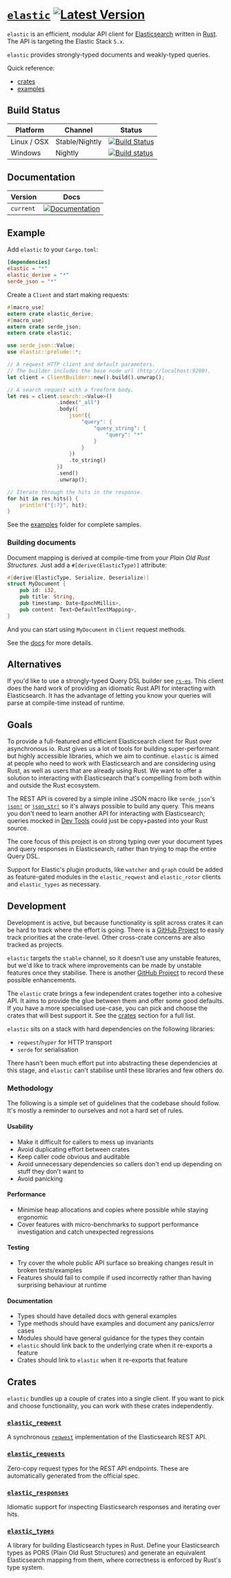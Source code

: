 # [`elastic`](https://docs.rs/elastic/*/elastic/) [![Latest Version](https://img.shields.io/crates/v/elastic.svg)](https://crates.io/crates/elastic)

`elastic` is an efficient, modular API client for [Elasticsearch](https://github.com/elastic/elasticsearch) written in [Rust](https://www.rust-lang.org).
The API is targeting the Elastic Stack `5.x`.

`elastic` provides strongly-typed documents and weakly-typed queries.

Quick reference:

- [crates](#crates)
- [examples](https://github.com/elastic-rs/elastic/tree/master/elastic/examples)

## Build Status
Platform  | Channel | Status
------------- | ------------- | -------------
Linux / OSX  | Stable/Nightly | [![Build Status](https://travis-ci.org/elastic-rs/elastic.svg?branch=master)](https://travis-ci.org/elastic-rs/elastic)
Windows  | Nightly | [![Build status](https://ci.appveyor.com/api/projects/status/csa78tcumdpnbur2?svg=true)](https://ci.appveyor.com/project/KodrAus/elastic)

## Documentation

Version  | Docs
------------- | -------------
`current`  | [![Documentation](https://img.shields.io/badge/docs-rustdoc-orange.svg)](https://docs.rs/elastic/*/elastic/)

## Example

Add `elastic` to your `Cargo.toml`:

```toml
[dependencies]
elastic = "*"
elastic_derive = "*"
serde_json = "*"
```

Create a `Client` and start making requests:

```rust
#[macro_use]
extern crate elastic_derive;
#[macro_use]
extern crate serde_json;
extern crate elastic;

use serde_json::Value;
use elastic::prelude::*;

// A reqwest HTTP client and default parameters.
// The builder includes the base node url (http://localhost:9200).
let client = ClientBuilder::new().build().unwrap();

// A search request with a freeform body.
let res = client.search::<Value>()
                .index("_all")
                .body({
                    json!({
                        "query": {
                            "query_string": {
                                "query": "*"
                            }
                        }
                    })
                    .to_string()
                })
                .send()
                .unwrap();

// Iterate through the hits in the response.
for hit in res.hits() {
    println!("{:?}", hit);
}
```

See the [examples](https://github.com/elastic-rs/elastic/tree/master/elastic/examples) folder for complete samples.

### Building documents

Document mapping is derived at compile-time from your _Plain Old Rust Structures_. Just add a `#[derive(ElasticType)]` attribute:

```rust
#[derive(ElasticType, Serialize, Deserialize)]
struct MyDocument {
	pub id: i32,
	pub title: String,
	pub timestamp: Date<EpochMillis>,
	pub content: Text<DefaultTextMapping>,
}
```

And you can start using `MyDocument` in `Client` request methods.

See the [docs](https://docs.rs/elastic/*/elastic/types/index.html) for more details.

## Alternatives

If you'd like to use a strongly-typed Query DSL builder see [`rs-es`](https://github.com/benashford/rs-es). This client does the hard work of providing an idiomatic Rust API for interacting with Elasticsearch. It has the advantage of letting you know your queries will parse at compile-time instead of runtime.

## Goals

To provide a full-featured and efficient Elasticsearch client for Rust over asynchronous io. Rust gives us a lot of tools for building super-performant but highly accessible libraries, which we aim to continue. `elastic` is aimed at people who need to work with Elasticsearch and are considering using Rust, as well as users that are already using Rust. We want to offer a solution to interacting with Elasticsearch that's compelling from both within and outside the Rust ecosystem.

The REST API is covered by a simple inline JSON macro like `serde_json`'s [`json!`](https://docs.serde.rs/serde_json/macro.json.html) or [`json_str!`](https://github.com/KodrAus/json_str) so it's always possible to build any query. This means you don't need to learn another API for interacting with Elasticsearch; queries mocked in [Dev Tools](https://www.elastic.co/blog/found-sense-a-cool-json-aware-interface-to-elasticsearch) could just be copy+pasted into your Rust source.

The core focus of this project is on strong typing over your document types and query responses in Elasticsearch, rather than trying to map the entire Query DSL.

Support for Elastic's plugin products, like `watcher` and `graph` could be added as feature-gated modules in the `elastic_reqwest` and `elastic_rotor` clients and `elastic_types` as necessary.

## Development

Development is active, but because functionality is split across crates it can be hard to track where the effort is going.
There is a [GitHub Project](https://github.com/orgs/elastic-rs/projects/1) to easily track priorities at the crate-level. Other cross-crate concerns are also tracked as projects.

`elastic` targets the `stable` channel, so it doesn't use any unstable features, but we'd like to track where improvements can be made by unstable features once they stabilise. There is another [GitHub Project](https://github.com/orgs/elastic-rs/projects/8) to record these possible enhancements.

The `elastic` crate brings a few independent crates together into a cohesive API. It aims to provide the glue between them and offer some good defaults. If you have a more specialised use-case, you can pick and choose the crates that will best support it. See the [crates](#crates) section for a full list.

`elastic` sits on a stack with hard dependencies on the following libraries:

- `reqwest`/`hyper` for HTTP transport
- `serde` for serialisation

There hasn't been much effort put into abstracting these dependencies at this stage, and `elastic` can't stabilise until these libraries and few others do.

### Methodology

The following is a simple set of guidelines that the codebase should follow. It's mostly a reminder to ourselves and not a hard set of rules.

#### Usability

- Make it difficult for callers to mess up invariants
- Avoid duplicating effort between crates
- Keep caller code obvious and auditable
- Avoid unnecessary dependencies so callers don't end up depending on stuff they don't want to
- Avoid panicking

#### Performance

- Minimise heap allocations and copies where possible while staying ergonomic
- Cover features with micro-benchmarks to support performance investigation and catch unexpected regressions

#### Testing

- Try cover the whole public API surface so breaking changes result in broken tests/examples
- Features should fail to compile if used incorrectly rather than having surprising behaviour at runtime

#### Documentation

- Types should have detailed docs with general examples
- Type methods should have examples and document any panics/error cases
- Modules should have general guidance for the types they contain
- `elastic` should link back to the underlying crate when it re-exports a feature
- Crates should link to `elastic` when it re-exports that feature

## Crates

`elastic` bundles up a couple of crates into a single client. If you want to pick and choose functionality, you can work with these crates independently.

### [`elastic_reqwest`](https://github.com/elastic-rs/elastic-reqwest)

A synchronous [`reqwest`](https://github.com/seanmonstar/reqwest) implementation of the Elasticsearch REST API.

### [`elastic_requests`](https://github.com/elastic-rs/elastic-requests)

Zero-copy request types for the REST API endpoints. These are automatically generated from the official spec.

### [`elastic_responses`](https://github.com/elastic-rs/elastic-responses)

Idiomatic support for inspecting Elasticsearch responses and iterating over hits.

### [`elastic_types`](https://github.com/elastic-rs/elastic-types)

A library for building Elasticsearch types in Rust. Define your Elasticsearch types as PORS (Plain Old Rust Structures) and generate an equivalent Elasticsearch mapping from them, where correctness is enforced by Rust's type system.
